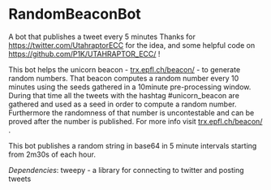 # RandomBeaconBot
A bot that publishes a tweet every 5 minutes
Thanks for https://twitter.com/UtahraptorECC for the idea, and some helpful code on https://github.com/P1K/UTAHRAPTOR_ECC/ !

This bot helps the unicorn beacon - [trx.epfl.ch/beacon/](trx.epfl.ch/beacon/) - to generate random numbers. That beacon computes a random number every 10 minutes using the seeds gathered in a 10minute pre-processing window. During that time all the tweets with the hashtag #unicorn_beacon are gathered and used as a seed in order to compute a random number. Furthermore the randomness of that number is uncontestable and can be proved after the number is published. For more info visit [trx.epfl.ch/beacon/](trx.epfl.ch/beacon/) .

This bot publishes a random string in base64 in 5 minute intervals starting from 2m30s of each hour.

_Dependencies_: tweepy - a library for connecting to twitter and posting tweets
